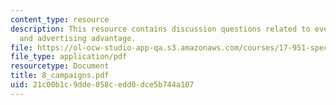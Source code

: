 ```yaml
---
content_type: resource
description: This resource contains discussion questions related to events of campaigns
  and advertising advantage.
file: https://ol-ocw-studio-app-qa.s3.amazonaws.com/courses/17-951-special-graduate-topic-in-political-science-political-behavior-fall-2005/21c00b1c9dde058cedd0dce5b744a107_8_campaigns.pdf
file_type: application/pdf
resourcetype: Document
title: 8_campaigns.pdf
uid: 21c00b1c-9dde-058c-edd0-dce5b744a107
---
```

